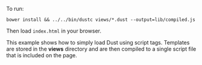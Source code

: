 To run:

    bower install && ../../bin/dustc views/*.dust --output=lib/compiled.js

Then load `index.html` in your browser.

This example shows how to simply load Dust using script tags. Templates are stored in the **views** directory and are then compiled to a single script file that is included on the page.
